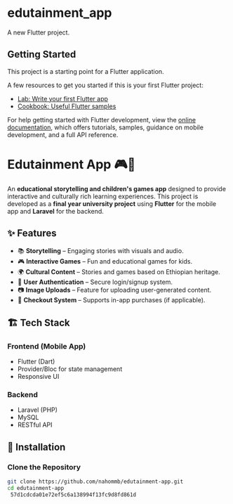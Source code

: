 
# edutainment_app

A new Flutter project.

## Getting Started

This project is a starting point for a Flutter application.

A few resources to get you started if this is your first Flutter project:

- [Lab: Write your first Flutter app](https://docs.flutter.dev/get-started/codelab)
- [Cookbook: Useful Flutter samples](https://docs.flutter.dev/cookbook)

For help getting started with Flutter development, view the
[online documentation](https://docs.flutter.dev/), which offers tutorials,
samples, guidance on mobile development, and a full API reference.

# Edutainment App 🎮📖  
An **educational storytelling and children's games app** designed to provide interactive and culturally rich learning experiences. This project is developed as a **final year university project** using **Flutter** for the mobile app and **Laravel** for the backend.  

## ✨ Features  
- 📚 **Storytelling** – Engaging stories with visuals and audio.  
- 🎮 **Interactive Games** – Fun and educational games for kids.  
- 🌍 **Cultural Content** – Stories and games based on Ethiopian heritage.  
- 🔐 **User Authentication** – Secure login/signup system.  
- 📷 **Image Uploads** – Feature for uploading user-generated content.  
- 🛒 **Checkout System** – Supports in-app purchases (if applicable).  

## 🏗️ Tech Stack  
### **Frontend (Mobile App)**  
- Flutter (Dart)  
- Provider/Bloc for state management  
- Responsive UI  

### **Backend**  
- Laravel (PHP)  
- MySQL
- RESTful API  

## 🚀 Installation  

### **Clone the Repository**  
```bash
git clone https://github.com/nahommb/edutainment-app.git
cd edutainment-app
 57d1cdcda01e72ef5c6a138994f13fc9d8fd861d
